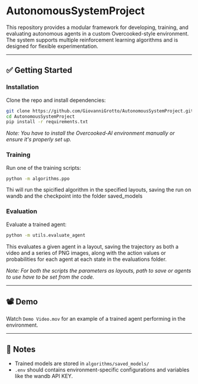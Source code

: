 # AutonomousSystemProject

This repository provides a modular framework for developing, training, and evaluating autonomous agents in a custom Overcooked-style environment. The system supports multiple reinforcement learning algorithms and is designed for flexible experimentation.

---

## ✅ Getting Started

### Installation

Clone the repo and install dependencies:

```bash
git clone https://github.com/GiovanniGrotto/AutonomousSystemProject.git
cd AutonomousSystemProject
pip install -r requirements.txt
```

_Note: You have to install the Overcooked-AI environment manually or ensure it's properly set up._

### Training

Run one of the training scripts:

```bash
python -m algorithms.ppo
```
Thi will run the spicified algorithm in the specified layouts, saving the run on wandb and the checkpoint into the folder saved_models

### Evaluation

Evaluate a trained agent:

```bash
python -m utils.evaluate_agent
```
This evaluates a given agent in a layout, saving the trajectory as both a video and a series of PNG images, along with the action values or probabilities for each agent at each state in the evaluations folder.

_Note: For both the scripts the parameters as layouts, path to save or agents to use have to be set from the code._

---

## 📽 Demo

Watch `Demo Video.mov` for an example of a trained agent performing in the environment.

---


## 📂 Notes

- Trained models are stored in `algorithms/saved_models/`
- `.env` should contains environment-specific configurations and variables like the wandb API KEY.
